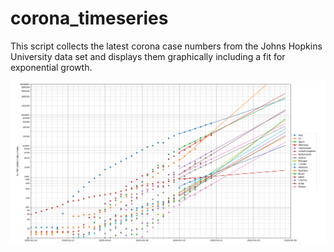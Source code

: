 # corona_timeseries

This script collects the latest corona case numbers from the Johns Hopkins
University data set and displays them graphically including a fit for exponential growth.

![](example_output_2020_03_22.png)
